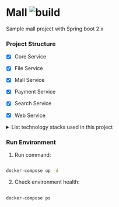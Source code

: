 # Mall ![build](https://travis-ci.com/uuhnaut69/mall-sample.svg?branch=master)

Sample mall project with Spring boot 2.x

<h3>Project Structure</h3>

- [x] Core Service

- [x] File Service

- [x] Mall Service

- [x] Payment Service

- [x] Search Service

- [x] Web Service

<details>
 <summary> List technology stacks used in this project </summary> 
 <p>
  
   - Spring Boot Framework 2.x
   
   - Postgres 10

   - Mapstruct

   - Lombok

   - Stripe

   - Jwt

   - CDC Embedded Debezium Postgres

   - Elasticsearch

   - AWS S3
   
   - Swagger 2
   
   -------------- Updating --------------
   
</p>
</details> 

<h3>Run Environment</h3>

1. Run command:

  ``` bash
  
  docker-compose up -d
  ```

2. Check environment health:

  ```bash
    
  docker-compose ps
```

